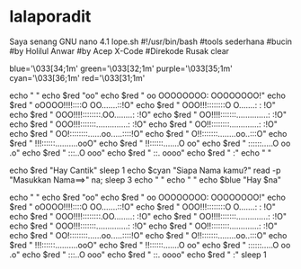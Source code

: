 # lalaporadit
Saya senang
GNU nano 4.1                                   lope.sh
#!/usr/bin/bash
#tools sederhana
#bucin
#by Holilul Anwar
#by Acep X-Code
#Direkode Rusak
clear

blue='\033[34;1m'
green='\033[32;1m'
purple='\033[35;1m'
cyan='\033[36;1m'
red='\033[31;1m'



echo " "
echo $red "oo"
echo $red "   oo     OOOOOOOO:       OOOOOOOO!"
echo $red "      oOOOO!!!!::::O    OO.......::!O"
echo $red "     OOO!!!::::::::O  O.......:   : !O"
echo $red "     OOO!!!!::::::::.OO........:    :!O"
echo $red "     OO!!!!:::::::..............:   :!O"
echo $red "     OOO!!!:::::::..............:   :!O"
echo $red "      OO!!::::::::.............:   :!O"
echo $red "       OO!::::::::......oo.....::::!O"
echo $red "         O!!:::::::........oo..:::O"
echo $red "           !!!::::::..........ooO"
echo $red "              !!::::::.......O   oo"
echo $red "                ::::::.....O        oo  .o"
echo $red "                   :::..O              ooo"
echo $red "                     ::.              oooo"
echo $red "                      :"
echo " "

echo  $red "Hay Cantik"
sleep 1
echo  $cyan "Siapa Nama kamu?"
read -p "Masukkan Nama==>" na;
sleep 3
echo " "
echo " "
echo  $blue "Hay $na"



echo " "
echo $red "oo"
echo $red "   oo     OOOOOOOO:       OOOOOOOO!"
echo $red "      oOOOO!!!!::::O    OO.......::!O"
echo $red "     OOO!!!::::::::O  O.......:   : !O"
echo $red "     OOO!!!!::::::::.OO........:    :!O"
echo $red "     OO!!!!:::::::..............:   :!O"
echo $red "     OOO!!!:::::::..............:   :!O"
echo $red "      OO!!::::::::.............:   :!O"
echo $red "       OO!::::::::......oo.....::::!O"
echo $red "         O!!:::::::........oo..:::O"
echo $red "           !!!::::::..........ooO"
echo $red "              !!::::::.......O   oo"
echo $red "                ::::::.....O        oo  .o"
echo $red "                   :::..O              ooo"
echo $red "                     ::.              oooo"
echo $red "                      :"
sleep 1
